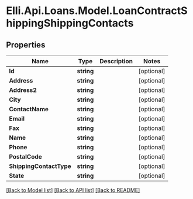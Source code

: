 # Elli.Api.Loans.Model.LoanContractShippingShippingContacts
## Properties

Name | Type | Description | Notes
------------ | ------------- | ------------- | -------------
**Id** | **string** |  | [optional] 
**Address** | **string** |  | [optional] 
**Address2** | **string** |  | [optional] 
**City** | **string** |  | [optional] 
**ContactName** | **string** |  | [optional] 
**Email** | **string** |  | [optional] 
**Fax** | **string** |  | [optional] 
**Name** | **string** |  | [optional] 
**Phone** | **string** |  | [optional] 
**PostalCode** | **string** |  | [optional] 
**ShippingContactType** | **string** |  | [optional] 
**State** | **string** |  | [optional] 

[[Back to Model list]](../README.md#documentation-for-models) [[Back to API list]](../README.md#documentation-for-api-endpoints) [[Back to README]](../README.md)


